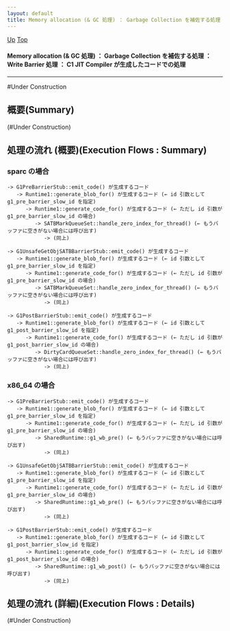 ```yaml
---
layout: default
title: Memory allocation (& GC 処理) ： Garbage Collection を補佐する処理 ： Write Barrier 処理 ： C1 JIT Compiler が生成したコードでの処理
---
```

[Up](no2114EV0.html) [Top](../index.html)

#### Memory allocation (& GC 処理) ： Garbage Collection を補佐する処理 ： Write Barrier 処理 ： C1 JIT Compiler が生成したコードでの処理

--- 
#Under Construction

## 概要(Summary)
(#Under Construction)

## 処理の流れ (概要)(Execution Flows : Summary)
### sparc の場合
```
-> G1PreBarrierStub::emit_code() が生成するコード
   -> Runtime1::generate_blob_for() が生成するコード (← id 引数として g1_pre_barrier_slow_id を指定)
      -> Runtime1::generate_code_for() が生成するコード (← ただし id 引数が g1_pre_barrier_slow_id の場合)
         -> SATBMarkQueueSet::handle_zero_index_for_thread() (← もうバッファに空きがない場合には呼び出す)
            -> (同上)
  
-> G1UnsafeGetObjSATBBarrierStub::emit_code() が生成するコード
   -> Runtime1::generate_blob_for() が生成するコード (← id 引数として g1_pre_barrier_slow_id を指定)
      -> Runtime1::generate_code_for() が生成するコード (← ただし id 引数が g1_pre_barrier_slow_id の場合)
         -> SATBMarkQueueSet::handle_zero_index_for_thread() (← もうバッファに空きがない場合には呼び出す)
            -> (同上)

-> G1PostBarrierStub::emit_code() が生成するコード
   -> Runtime1::generate_blob_for() が生成するコード (← id 引数として g1_post_barrier_slow_id を指定)
      -> Runtime1::generate_code_for() が生成するコード (← ただし id 引数が g1_post_barrier_slow_id の場合)
         -> DirtyCardQueueSet::handle_zero_index_for_thread() (← もうバッファに空きがない場合には呼び出す)
            -> (同上)
```

### x86_64 の場合
```
-> G1PreBarrierStub::emit_code() が生成するコード
   -> Runtime1::generate_blob_for() が生成するコード (← id 引数として g1_pre_barrier_slow_id を指定)
      -> Runtime1::generate_code_for() が生成するコード (← ただし id 引数が g1_pre_barrier_slow_id の場合)
         -> SharedRuntime::g1_wb_pre() (← もうバッファに空きがない場合には呼び出す)
            -> (同上)
  
-> G1UnsafeGetObjSATBBarrierStub::emit_code() が生成するコード
   -> Runtime1::generate_blob_for() が生成するコード (← id 引数として g1_pre_barrier_slow_id を指定)
      -> Runtime1::generate_code_for() が生成するコード (← ただし id 引数が g1_pre_barrier_slow_id の場合)
         -> SharedRuntime::g1_wb_pre() (← もうバッファに空きがない場合には呼び出す)
            -> (同上)

-> G1PostBarrierStub::emit_code() が生成するコード
   -> Runtime1::generate_blob_for() が生成するコード (← id 引数として g1_post_barrier_slow_id を指定)
      -> Runtime1::generate_code_for() が生成するコード (← ただし id 引数が g1_post_barrier_slow_id の場合)
         -> SharedRuntime::g1_wb_post() (← もうバッファに空きがない場合には呼び出す)
            -> (同上)
```

## 処理の流れ (詳細)(Execution Flows : Details)
(#Under Construction)







